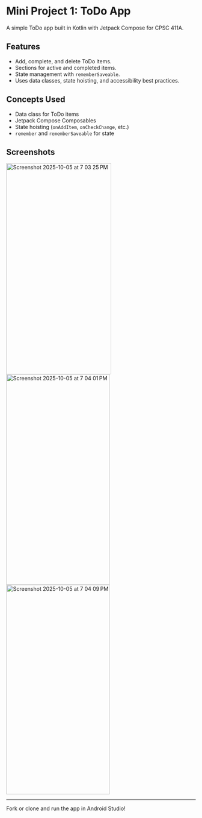 # Mini Project 1: ToDo App

A simple ToDo app built in Kotlin with Jetpack Compose for CPSC 411A.

## Features
- Add, complete, and delete ToDo items.
- Sections for active and completed items.
- State management with `rememberSaveable`.
- Uses data classes, state hoisting, and accessibility best practices.

## Concepts Used
- Data class for ToDo items
- Jetpack Compose Composables
- State hoisting (`onAddItem`, `onCheckChange`, etc.)
- `remember` and `rememberSaveable` for state

## Screenshots


<img width="279" height="560" alt="Screenshot 2025-10-05 at 7 03 25 PM" src="https://github.com/user-attachments/assets/9bd93fb5-b0c5-4102-ae44-9e6febf7acf9" />
<img width="275" height="559" alt="Screenshot 2025-10-05 at 7 04 01 PM" src="https://github.com/user-attachments/assets/563cfc59-dbd6-4f56-ba42-141e21d39ec3" />
<img width="275" height="556" alt="Screenshot 2025-10-05 at 7 04 09 PM" src="https://github.com/user-attachments/assets/0eb6b663-3f0e-482c-bf4b-6e3911840320" />

---

Fork or clone and run the app in Android Studio!
